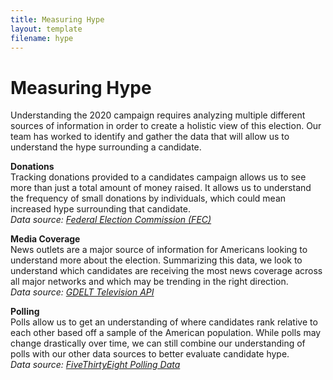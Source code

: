 ```yaml
---
title: Measuring Hype
layout: template
filename: hype
--- 
```


# Measuring Hype

Understanding the 2020 campaign requires analyzing multiple different sources of information in order to create a holistic view of this election. Our team has worked to identify and gather the data that will allow us to understand the hype surrounding a candidate.
<br/>

**Donations** <br/>
Tracking donations provided to a candidates campaign allows us to see more than just a total amount of money raised. It allows us to understand the frequency of small donations by individuals, which could mean increased hype surrounding that candidate. <br/>
*Data source: [Federal Election Commission (FEC)](https://www.fec.gov/)*
<br/>

**Media Coverage** <br/>
News outlets are a major source of information for Americans looking to understand more about the election. Summarizing this data, we look to understand which candidates are receiving the most news coverage across all major networks and which may be trending in the right direction. <br/>
*Data source: [GDELT Television API](https://blog.gdeltproject.org/gdelt-2-0-television-api-debuts/)*
<br/>

**Polling** <br/>
Polls allow us to get an understanding of where candidates rank relative to each other based off a sample of the American population. While polls may change drastically over time, we can still combine our understanding of polls with our other data sources to better evaluate candidate hype. <br/>
*Data source: [FiveThirtyEight Polling Data](https://github.com/fivethirtyeight/data/tree/master/polls)*
<br/>



